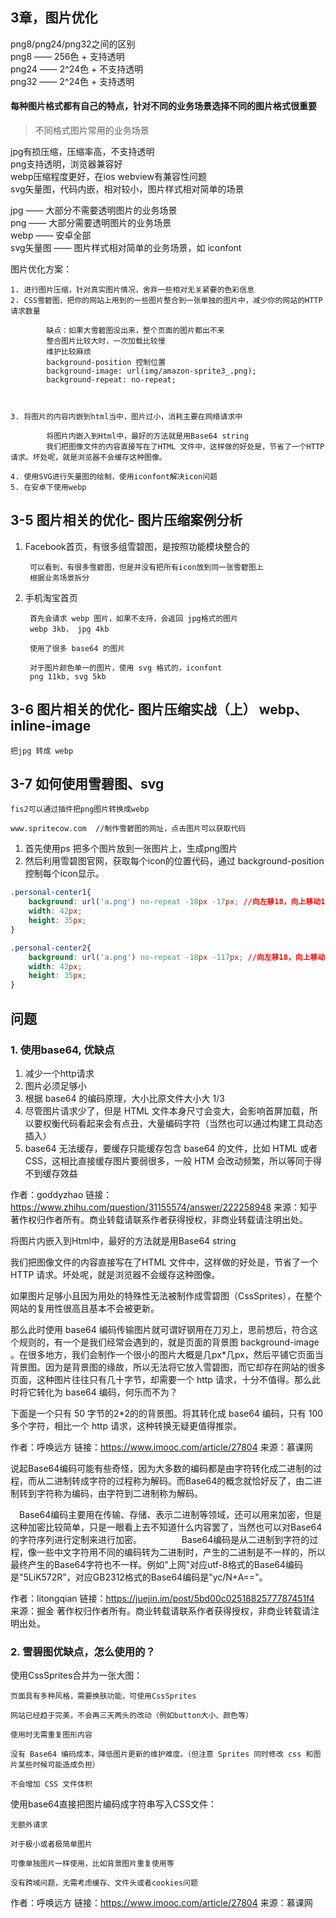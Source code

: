 ## 3章，图片优化


png8/png24/png32之间的区别  
png8 —— 256色 + 支持透明  
png24 —— 2^24色 + 不支持透明  
png32 —— 2^24色 + 支持透明   


#### 每种图片格式都有自己的特点，针对不同的业务场景选择不同的图片格式很重要

> 不同格式图片常用的业务场景

jpg有损压缩，压缩率高，不支持透明  
png支持透明，浏览器兼容好  
webp压缩程度更好，在ios webview有兼容性问题    
svg矢量图，代码内嵌，相对较小，图片样式相对简单的场景  





jpg —— 大部分不需要透明图片的业务场景  
png —— 大部分需要透明图片的业务场景  
webp —— 安卓全部  
svg矢量图 —— 图片样式相对简单的业务场景，如 iconfont


图片优化方案：

	1. 进行图片压缩，针对真实图片情况，舍弃一些相对无关紧要的色彩信息  
	2. CSS雪碧图，把你的网站上用到的一些图片整合到一张单独的图片中，减少你的网站的HTTP请求数量  
			
			缺点：如果大雪碧图没出来，整个页面的图片都出不来
			整合图片比较大时，一次加载比较慢
			维护比较麻烦
			background-position 控制位置
			background-image: url(img/amazon-sprite3_.png);
			background-repeat: no-repeat;
		
		
		
	3. 将图片的内容内嵌到html当中，图片过小，消耗主要在网络请求中  
			
			将图片内嵌入到Html中，最好的方法就是用Base64 string
			我们把图像文件的内容直接写在了HTML 文件中，这样做的好处是，节省了一个HTTP 请求。坏处呢，就是浏览器不会缓存这种图像。
			
	4. 使用SVG进行矢量图的绘制，使用iconfont解决icon问题   
	5. 在安卓下使用webp


## 3-5 图片相关的优化- 图片压缩案例分析

		
	
1. Facebook首页，有很多组雪碧图，是按照功能模块整合的
	
		可以看到，有很多雪碧图，但是并没有把所有icon放到同一张雪碧图上
		根据业务场景拆分

2. 手机淘宝首页
	
		首先会请求 webp 图片，如果不支持，会返回 jpg格式的图片
		webp 3kb， jpg 4kb
		
		使用了很多 base64 的图片
		
		对于图片颜色单一的图片，使用 svg 格式的，iconfont
		png 11kb, svg 5kb

## 3-6 图片相关的优化- 图片压缩实战（上） webp、inline-image

	把jpg 转成 webp

	
## 3-7 如何使用雪碧图、svg


	fis2可以通过插件把png图片转换成webp
	
	www.spritecow.com  //制作雪碧图的网址，点击图片可以获取代码
	
	
1. 首先使用ps 把多个图片放到一张图片上，生成png图片
2. 然后利用雪碧图官网，获取每个icon的位置代码，通过 background-position控制每个icon显示。


```css
.personal-center1{
	background: url('a.png') no-repeat -18px -17px; //向左移18，向上移动17
	width: 42px;
	height: 35px;
}

.personal-center2{
	background: url('a.png') no-repeat -18px -117px; //向左移18，向上移动117
	width: 42px;
	height: 35px;
}
```
	
	

## 问题

### 1. 使用base64, 优缺点

1. 减少一个http请求
3. 图片必须足够小
4. 根据 base64 的编码原理，大小比原文件大小大 1/3
5. 尽管图片请求少了，但是 HTML 文件本身尺寸会变大，会影响首屏加载，所以要权衡代码看起来会有点丑，大量编码字符（当然也可以通过构建工具动态插入）
6. base64 无法缓存，要缓存只能缓存包含 base64 的文件，比如 HTML 或者 CSS，这相比直接缓存图片要弱很多，一般 HTM 会改动频繁，所以等同于得不到缓存效益

作者：goddyzhao
链接：https://www.zhihu.com/question/31155574/answer/222258948
来源：知乎
著作权归作者所有。商业转载请联系作者获得授权，非商业转载请注明出处。




将图片内嵌入到Html中，最好的方法就是用Base64 string


我们把图像文件的内容直接写在了HTML 文件中，这样做的好处是，节省了一个HTTP 请求。坏处呢，就是浏览器不会缓存这种图像。
			
			

如果图片足够小且因为用处的特殊性无法被制作成雪碧图（CssSprites），在整个网站的复用性很高且基本不会被更新。

那么此时使用 base64 编码传输图片就可谓好钢用在刀刃上，思前想后，符合这个规则的，有一个是我们经常会遇到的，就是页面的背景图 background-image 。在很多地方，我们会制作一个很小的图片大概是几px*几px，然后平铺它页面当背景图。因为是背景图的缘故，所以无法将它放入雪碧图，而它却存在网站的很多页面，这种图片往往只有几十字节，却需要一个 http 请求，十分不值得。那么此时将它转化为 base64 编码，何乐而不为？

下面是一个只有 50 字节的2*2的的背景图。将其转化成 base64 编码，只有 100 多个字符，相比一个 http 请求，这种转换无疑更值得推崇。


作者：呼唤远方
链接：https://www.imooc.com/article/27804
来源：慕课网


说起Base64编码可能有些奇怪，因为大多数的编码都是由字符转化成二进制的过程，而从二进制转成字符的过程称为解码。而Base64的概念就恰好反了，由二进制转到字符称为编码，由字符到二进制称为解码。　

　Base64编码主要用在传输、存储、表示二进制等领域，还可以用来加密，但是这种加密比较简单，只是一眼看上去不知道什么内容罢了，当然也可以对Base64的字符序列进行定制来进行加密。
　
　　　Base64编码是从二进制到字符的过程，像一些中文字符用不同的编码转为二进制时，产生的二进制是不一样的，所以最终产生的Base64字符也不一样。例如"上网"对应utf-8格式的Base64编码是"5LiK572R"，对应GB2312格式的Base64编码是"yc/N+A=="。
　　　

作者：litongqian
链接：https://juejin.im/post/5bd00c0251882577787451f4
来源：掘金
著作权归作者所有。商业转载请联系作者获得授权，非商业转载请注明出处。

### 2. 雪碧图优缺点，怎么使用的？



使用CssSprites合并为一张大图：

	页面具有多种风格，需要换肤功能，可使用CssSprites
	
	网站已经趋于完美，不会再三天两头的改动（例如button大小、颜色等）
	
	使用时无需重复图形内容
	
	没有 Base64 编码成本，降低图片更新的维护难度。（但注意 Sprites 同时修改 css 和图片某些时候可能造成负担）
	
	不会增加 CSS 文件体积



使用base64直接把图片编码成字符串写入CSS文件：

	无额外请求
	
	对于极小或者极简单图片
	
	可像单独图片一样使用，比如背景图片重复使用等
	
	没有跨域问题，无需考虑缓存、文件头或者cookies问题  

 


作者：呼唤远方
链接：https://www.imooc.com/article/27804
来源：慕课网







